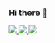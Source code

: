 ### Hi there 👋

<a href="https://github.com/ASHUdev05">
  <img src="https://github-readme-stats.vercel.app/api?username=ASHUdev05&count_private=true&show_icons=true&theme=radical">
  <img src="https://github-readme-stats.vercel.app/api/top-langs/?username=ASHUdev05&count_private=true&show_icons=true&theme=radical">
  <img src="https://github-readme-stats.vercel.app/api/wakatime?username=ASHUdev05&count_private=true&show_icons=true&theme=radical">
</a>

<!--
**ASHUdev05/ASHUdev05** is a ✨ _special_ ✨ repository because its `README.md` (this file) appears on your GitHub profile.

Here are some ideas to get you started:

- 🔭 I’m currently working on ...
- 🌱 I’m currently learning ...
- 👯 I’m looking to collaborate on ...
- 🤔 I’m looking for help with ...
- 💬 Ask me about ...
- 📫 How to reach me: ...
- 😄 Pronouns: ...
- ⚡ Fun fact: ...
-->
